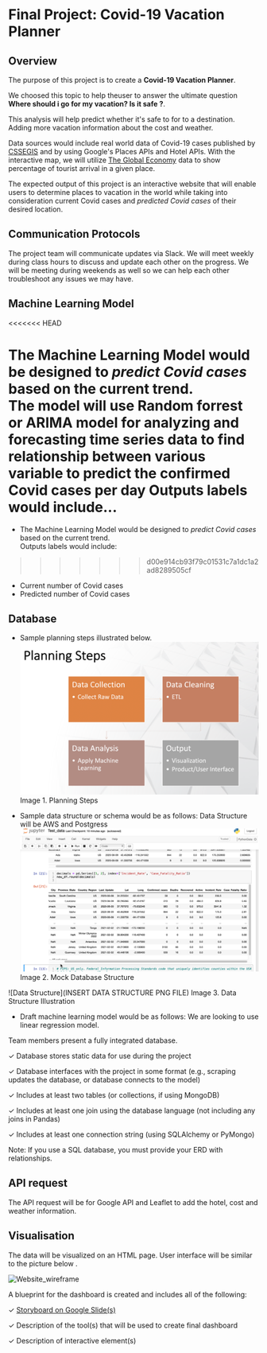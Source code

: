 # Final Project: Covid-19 Vacation Planner

## Overview

The purpose of this project is to create a <b>Covid-19 Vacation Planner</b>. 

We choosed this topic to help theuser to answer the ultimate question <b> Where should i go for my vacation? Is it safe ?</b>.  

This analysis will help predict whether it's safe to for to a destination. Adding more vacation information about the cost and weather. 

Data sources would include real world data of Covid-19 cases published by [CSSEGIS](https://github.com/CSSEGISandData/COVID-19.git) and by using Google's Places APIs and Hotel APIs.  With the interactive map, we will utilize [The Global Economy](https://www.theglobaleconomy.com/download-data.php) data to show percentage of tourist arrival in a given place.  

The expected output of this project is an interactive website that will enable users to determine places to vacation in the world while taking into consideration current Covid cases and <i>predicted Covid cases</i> of their desired location. 

## Communication Protocols

The project team will communicate updates via Slack.  We will meet weekly during class hours to discuss and update each other on the progress.  We will be meeting during weekends as well so we can help each other troubleshoot any issues we may have. 

## Machine Learning Model
<<<<<<< HEAD

The Machine Learning Model would be designed to <i>predict Covid cases</i> based on the current trend.  
The model will use Random forrest or ARIMA model for analyzing and forecasting time series data to find relationship between various variable to predict the confirmed Covid cases per day
Outputs labels would include...
=======
- The Machine Learning Model would be designed to <i>predict Covid cases</i> based on the current trend.  
Outputs labels would include:
>>>>>>> d00e914cb93f79c01531c7a1dc1a2ad8289505cf
- Current number of Covid cases
- Predicted number of Covid cases

## Database

- Sample planning steps illustrated below.
![Planning Steps](/Images/Planning_Steps.png)
Image 1. Planning Steps

- Sample data structure or schema would be as follows:
Data Structure will be AWS and Postgress
![Mock Database Structure](/Images/Test_sample_image.png)
Image 2. Mock Database Structure

![Data Structure](INSERT DATA STRUCTURE PNG FILE)
Image 3. Data Structure Illustration

- Draft machine learning model would be as follows: We are looking to use linear regression model. 

Team members present a fully integrated database.

✓ Database stores static data for use during the project

✓ Database interfaces with the project in some format (e.g., scraping updates the database, or database connects to the model)

✓ Includes at least two tables (or collections, if using MongoDB)

✓ Includes at least one join using the database language (not including any joins in Pandas)

✓ Includes at least one connection string (using SQLAlchemy or PyMongo)

Note: If you use a SQL database, you must provide your ERD with relationships.

## API request 

The API request will be for Google API and Leaflet to add the hotel, cost and weather information. 

## Visualisation 

The data will be visualized on an HTML page. User interface will be similar to the picture below .

![Website_wireframe](https://user-images.githubusercontent.com/91625564/155895250-277bab40-3f1e-4e4b-84bc-a84a169f19b0.png)

A blueprint for the dashboard is created and includes all of the following:

✓ [Storyboard on Google Slide(s)](https://docs.google.com/presentation/d/1rRUgBaMj10F-QSXcLct27BEUSyZpRNjWwqpKbI4w5Ks/edit?usp=sharing)

✓ Description of the tool(s) that will be used to create final dashboard

✓ Description of interactive element(s)

